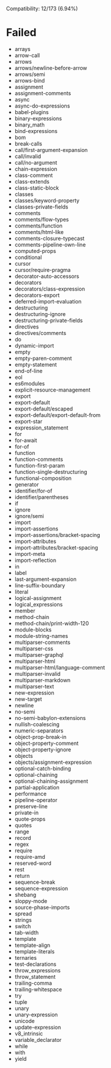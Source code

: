 Compatibility: 12/173 (6.94%)

# Failed

* arrays
* arrow-call
* arrows
* arrows/newline-before-arrow
* arrows/semi
* arrows-bind
* assignment
* assignment-comments
* async
* async-do-expressions
* babel-plugins
* binary-expressions
* binary_math
* bind-expressions
* bom
* break-calls
* call/first-argument-expansion
* call/invalid
* call/no-argument
* chain-expression
* class-comment
* class-extends
* class-static-block
* classes
* classes/keyword-property
* classes-private-fields
* comments
* comments/flow-types
* comments/function
* comments/html-like
* comments-closure-typecast
* comments-pipeline-own-line
* computed-props
* conditional
* cursor
* cursor/require-pragma
* decorator-auto-accessors
* decorators
* decorators/class-expression
* decorators-export
* deferred-import-evaluation
* destructuring
* destructuring-ignore
* destructuring-private-fields
* directives
* directives/comments
* do
* dynamic-import
* empty
* empty-paren-comment
* empty-statement
* end-of-line
* eol
* es6modules
* explicit-resource-management
* export
* export-default
* export-default/escaped
* export-default/export-default-from
* export-star
* expression_statement
* for
* for-await
* for-of
* function
* function-comments
* function-first-param
* function-single-destructuring
* functional-composition
* generator
* identifier/for-of
* identifier/parentheses
* if
* ignore
* ignore/semi
* import
* import-assertions
* import-assertions/bracket-spacing
* import-attributes
* import-attributes/bracket-spacing
* import-meta
* import-reflection
* in
* label
* last-argument-expansion
* line-suffix-boundary
* literal
* logical-assignment
* logical_expressions
* member
* method-chain
* method-chain/print-width-120
* module-blocks
* module-string-names
* multiparser-comments
* multiparser-css
* multiparser-graphql
* multiparser-html
* multiparser-html/language-comment
* multiparser-invalid
* multiparser-markdown
* multiparser-text
* new-expression
* new-target
* newline
* no-semi
* no-semi-babylon-extensions
* nullish-coalescing
* numeric-separators
* object-prop-break-in
* object-property-comment
* object-property-ignore
* objects
* objects/assignment-expression
* optional-catch-binding
* optional-chaining
* optional-chaining-assignment
* partial-application
* performance
* pipeline-operator
* preserve-line
* private-in
* quote-props
* quotes
* range
* record
* regex
* require
* require-amd
* reserved-word
* rest
* return
* sequence-break
* sequence-expression
* shebang
* sloppy-mode
* source-phase-imports
* spread
* strings
* switch
* tab-width
* template
* template-align
* template-literals
* ternaries
* test-declarations
* throw_expressions
* throw_statement
* trailing-comma
* trailing-whitespace
* try
* tuple
* unary
* unary-expression
* unicode
* update-expression
* v8_intrinsic
* variable_declarator
* while
* with
* yield